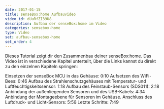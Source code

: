 ```yaml
---
date: 2017-01-15
title: senseBox:home Aufbauvideo
video_id: dUuRfZI39U8
description: Aufbau der senseBox:home im Video
categories: sensebox-home
type: Video
set: aufbau-sensebox-home
set_order: 4
---
```

Dieses Tutorial zeigt dir den Zusammenbau deiner senseBox:home.
Das Video ist in verschiedene Kapitel unterteilt, über die Links kannst du direkt zu den einzelnen Kapiteln springen:

Einsetzen der senseBox MCU in das Gehäuse: 0:10
Aufsetzen des WiFi-Bees: 0:46
Aufbau des Strahlenschutzgehäuses mit Temperatur- und Luftfeuchtigskeitssensor: 1:18
Aufbau des Feinstaub-Sensors (SDS011): 2:18
Anbindung der außenliegenden Sensoren und des USB-Kabels: 4:34
Anbindung der Montageebene für Sensoren im Gehäuse. Anschluss des Luftdruck- und Licht-Sensors: 5:56
Letzte Schritte: 7:49
